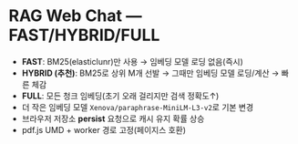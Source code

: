 # RAG Web Chat — FAST/HYBRID/FULL
- **FAST**: BM25(elasticlunr)만 사용 → 임베딩 모델 로딩 없음(즉시)
- **HYBRID (추천)**: BM25로 상위 M개 선발 → 그때만 임베딩 모델 로딩/계산 → 빠른 체감
- **FULL**: 모든 청크 임베딩(초기 오래 걸리지만 검색 정확도↑)
- 더 작은 임베딩 모델 `Xenova/paraphrase-MiniLM-L3-v2`로 기본 변경
- 브라우저 저장소 **persist** 요청으로 캐시 유지 확률 상승
- pdf.js UMD + worker 경로 고정(페이지스 호환)